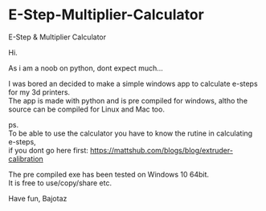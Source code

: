 # E-Step-Multiplier-Calculator
E-Step &amp; Multiplier Calculator

Hi.

As i am a noob on python, dont expect much...

I was bored an decided to make a simple windows app to calculate e-steps for my 3d printers. <br>
The app is made with python and is pre compiled for windows, altho the source can be compiled for Linux and Mac too. <br>

ps. <br>
To be able to use the calculator you have to know the rutine in calculating e-steps, <br>
if you dont go here first: https://mattshub.com/blogs/blog/extruder-calibration

The pre compiled exe has been tested on Windows 10 64bit. <br>
It is free to use/copy/share etc.

Have fun, Bajotaz
